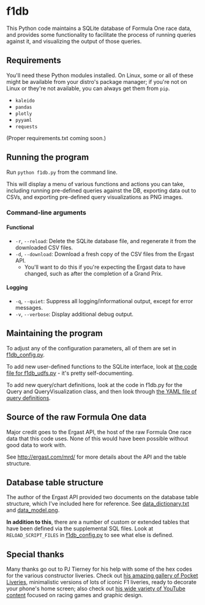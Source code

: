 # f1db

This Python code maintains a SQLite database of Formula One race data, and provides some functionality to facilitate the process of running queries against it, and visualizing the output of those queries.

## Requirements

You'll need these Python modules installed. On Linux, some or all of these might be available from your distro's package manager; if you're not on Linux or they're not available, you can always get them from  `pip`.

- `kaleido`
- `pandas`
- `plotly`
- `pyyaml`
- `requests`

(Proper requirements.txt coming soon.)

## Running the program

Run `python f1db.py` from the command line.

This will display a menu of various functions and actions you can take, including running pre-defined queries against the DB, exporting data out to CSVs, and exporting pre-defined query visualizations as PNG images.

### Command-line arguments

#### Functional

- `-r`, `--reload`: Delete the SQLite database file, and regenerate it from the downloaded CSV files.
- `-d`, `--download`: Download a fresh copy of the CSV files from the Ergast API.
  - You'll want to do this if you're expecting the Ergast data to have changed, such as after the completion of a Grand Prix.

#### Logging

- `-q`, `--quiet`: Suppress all logging/informational output, except for error messages.
- `-v`, `--verbose`: Display additional debug output.

## Maintaining the program

To adjust any of the configuration parameters, all of them are set in [f1db_config.py](f1db_config.py).

To add new user-defined functions to the SQLite interface, look at [the code file for f1db_udfs.py](f1db_udfs.py) - it's pretty self-documenting.

To add new query/chart definitions, look at the code in f1db.py for the Query and QueryVisualization class, and then look through [the YAML file of query definitions](f1db_queries.yml).

## Source of the raw Formula One data

Major credit goes to the Ergast API, the host of the raw Formula One race data that this code uses. None of this would have been possible without good data to work with.

See http://ergast.com/mrd/ for more details about the API and the table structure.

## Database table structure

The author of the Ergast API provided two documents on the database table structure, which I've included here for reference. See [data_dictionary.txt](data_dictionary.txt) and [data_model.png](data_model.png).

**In addition to this**, there are a number of custom or extended tables that have been defined via the supplemental SQL files. Look at `RELOAD_SCRIPT_FILES` in [f1db_config.py](f1db_config.py) to see what else is defined.

## Special thanks

Many thanks go out to PJ Tierney for his help with some of the hex codes for the various constructor liveries. Check out [his amazing gallery of Pocket Liveries](https://pjtierney.net/pocketliveries), minimalistic versions of lots of iconic F1 liveries, ready to decorate your phone's home screen; also check out [his wide variety of YouTube content](https://www.youtube.com/pjtierney) focused on racing games and graphic design.